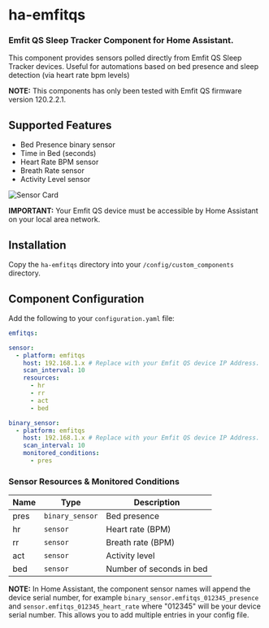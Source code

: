 # ha-emfitqs

### Emfit QS Sleep Tracker Component for Home Assistant.

This component provides sensors polled directly from Emfit QS Sleep Tracker devices. Useful for automations based on bed presence and sleep detection (via heart rate bpm levels)

**NOTE:** This components has only been tested with Emfit QS firmware version 120.2.2.1.

## Supported Features
* Bed Presence binary sensor
* Time in Bed (seconds)
* Heart Rate BPM sensor
* Breath Rate sensor
* Activity Level sensor

![Sensor Card](https://i.imgur.com/0C9OkNG.jpg)

**IMPORTANT:** Your Emfit QS device must be accessible by Home Assistant on your local area network.

## Installation

Copy the `ha-emfitqs` directory into your `/config/custom_components` directory.

## Component Configuration

Add the following to your `configuration.yaml` file:

```yaml
emfitqs:

sensor:
  - platform: emfitqs
    host: 192.168.1.x # Replace with your Emfit QS device IP Address.
    scan_interval: 10
    resources:
      - hr
      - rr
      - act
      - bed

binary_sensor:
  - platform: emfitqs
    host: 192.168.1.x # Replace with your Emfit QS device IP Address.
    scan_interval: 10
    monitored_conditions:
      - pres
```

### Sensor Resources & Monitored Conditions

| Name  | Type | Description |
| ----- | ---- | ----------- |
| pres | `binary_sensor` | Bed presence |
| hr | `sensor` | Heart rate (BPM) |
| rr | `sensor` | Breath rate (BPM) |
| act | `sensor` | Activity level |
| bed | `sensor` | Number of seconds in bed |


**NOTE:** In Home Assistant, the component sensor names will append the device serial number, for example `binary_sensor.emfitqs_012345_presence` and `sensor.emfitqs_012345_heart_rate` where "012345" will be your device serial number. This allows you to add multiple entries in your config file.
